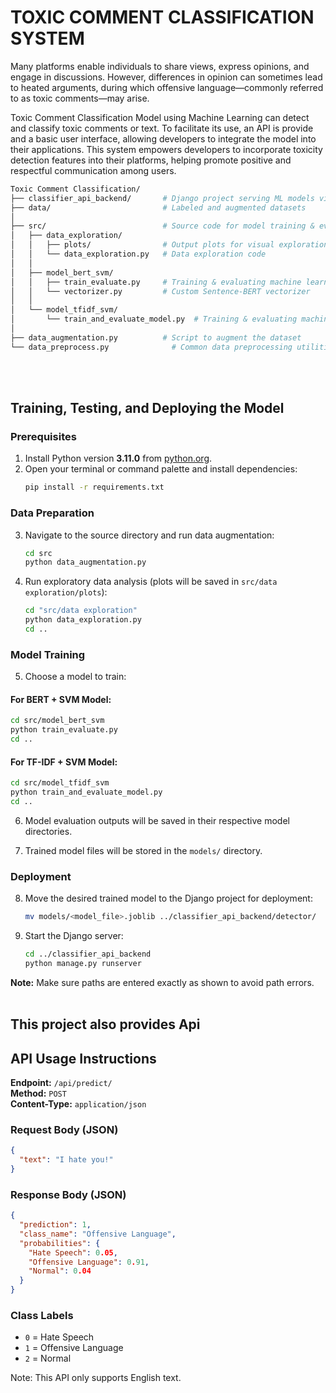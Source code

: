 # TOXIC COMMENT CLASSIFICATION SYSTEM

Many  platforms enable individuals to share views, express opinions, and engage in discussions. However, differences in
opinion can sometimes lead to heated arguments, during which offensive language—commonly referred to as toxic comments—may arise.<br>


Toxic Comment Classification Model using Machine Learning can detect and classify toxic comments or text. 
To facilitate its use,  an API is provide and a basic user interface, allowing developers
 to integrate the model into their applications. This system empowers developers to
 incorporate toxicity detection features into their platforms, helping promote positive
 and respectful communication among users.

```bash
Toxic Comment Classification/
├── classifier_api_backend/       # Django project serving ML models via API
├── data/                         # Labeled and augmented datasets
│
├── src/                          # Source code for model training & evaluation
│   ├── data_exploration/
│   │   ├── plots/                # Output plots for visual exploration
│   │   └── data_exploration.py   # Data exploration code
│   │
│   ├── model_bert_svm/
│   │   ├── train_evaluate.py     # Training & evaluating machine learning model based on BERT and support vector machine
│   │   └── vectorizer.py         # Custom Sentence-BERT vectorizer
│   │
│   └── model_tfidf_svm/
│       └── train_and_evaluate_model.py  # Training & evaluating machine learning model based using TF-IDF and  support vector machine
│
├── data_augmentation.py          # Script to augment the dataset
└── data_preprocess.py              # Common data preprocessing utilities  
```
<br>
<br>

## Training, Testing, and Deploying the Model

### Prerequisites
1. Install Python version **3.11.0** from [python.org](https://www.python.org/downloads/).
2. Open your terminal or command palette and install dependencies:
   ```bash
   pip install -r requirements.txt
   ```

### Data Preparation
3. Navigate to the source directory and run data augmentation:
   ```bash
   cd src
   python data_augmentation.py
   ```

4. Run exploratory data analysis (plots will be saved in `src/data exploration/plots`):
   ```bash
   cd "src/data exploration"
   python data_exploration.py
   cd ..
   ```

### Model Training
5. Choose a model to train:

#### For BERT + SVM Model:
   ```bash
   cd src/model_bert_svm
   python train_evaluate.py
   cd ..
   ```

#### For TF-IDF + SVM Model:
   ```bash
   cd src/model_tfidf_svm
   python train_and_evaluate_model.py
   cd ..
   ```

6. Model evaluation outputs will be saved in their respective model directories.

7. Trained model files will be stored in the `models/` directory.

### Deployment
8. Move the desired trained model to the Django project for deployment:
   ```bash
   mv models/<model_file>.joblib ../classifier_api_backend/detector/
   ```

9. Start the Django server:
   ```bash
   cd ../classifier_api_backend
   python manage.py runserver
   ```

**Note:** Make sure paths are entered exactly as shown to avoid path errors.
<br>
<br>

## This project also provides Api
## API Usage Instructions

**Endpoint:** `/api/predict/`  
**Method:** `POST`  
**Content-Type:** `application/json`

### Request Body (JSON)
```json
{
  "text": "I hate you!"
}
```

### Response Body (JSON)
```json
{
  "prediction": 1,
  "class_name": "Offensive Language",
  "probabilities": {
    "Hate Speech": 0.05,
    "Offensive Language": 0.91,
    "Normal": 0.04
  }
}
```

### Class Labels
- `0` = Hate Speech  
- `1` = Offensive Language  
- `2` = Normal  

Note: This API only supports English text.


       
         
